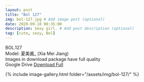 ```yaml
---
layout: post
title: "Bol 127"
img: bol-127.jpg # Add image post (optional)
date: 2020-09-18 08:35:00
description: Sexy girl. # Add post description (optional)
tag: [cute, sexy, Bol]
---
```

BOL.127  
Model: 夏美酱_ (Xia Mei Jiang)                                                 
Images in download package have full quality                    
Google Drive [Download Full](http://gestyy.com/eeUj6D)

{% include image-gallery.html folder="/assets/img/bol-127/" %}
